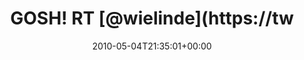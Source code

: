 ---
retweeted: false
source: <a href="http://twitter.com" rel="nofollow">Twitter Web Client</a>
entities:
  hashtags: []
  symbols: []
  user_mentions:
  - name: Wieland Lindenthal
    screen_name: wielinde
    indices:
    - '9'
    - '18'
    id_str: '16160278'
    id: '16160278'
  urls: []
display_text_range:
- '0'
- '139'
favorite_count: '0'
id_str: '13385629940'
truncated: false
retweet_count: '0'
id: '13385629940'
created_at: Tue May 04 21:35:01 +0000 2010
favorited: false
full_text: 'GOSH! RT [@wielinde](https://twitter.com/wielinde): I found this little
  sweet camera attached to the local cash machine while I was entering [...] http://twitgoo.com/ulh00'
lang: en
tags:
- pesos:twitter
date: '2010-05-04T21:35:01+00:00'
src: https://twitter.com/bascht/status/13385629940
original_url: https://twitter.com/bascht/status/13385629940
type: twitter_tweet
text: 'GOSH! RT [@wielinde](https://twitter.com/wielinde): I found this little sweet
  camera attached to the local cash machine while I was entering [...] http://twitgoo.com/ulh00'
title: GOSH! RT [@wielinde](https://tw

---